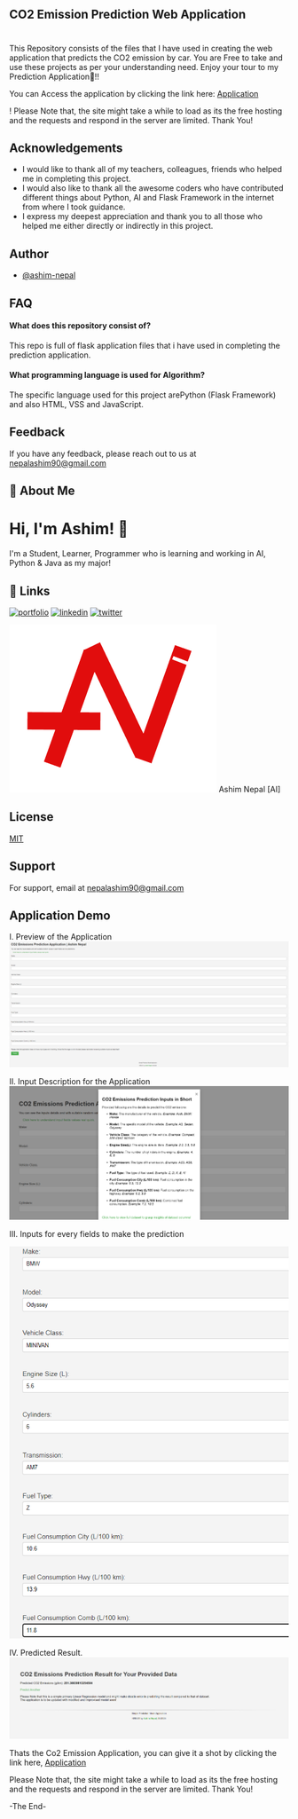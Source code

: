 ## CO2 Emission Prediction Web Application
# 

This Repository consists of the files that I have used in creating the web application that predicts the CO2 emission by car. You are Free to take and use these projects as per your understanding need. Enjoy your tour to my Prediction Application🌾!!

You can Access the application by clicking the link here: [Application](https://co2-emission-prediction-application.onrender.com/)

! Please Note that, the site might take a while to load as its the free hosting and the requests and respond in the server are limited. Thank You!



## Acknowledgements

- I would like to thank all of my teachers, colleagues, friends who helped me in completing this project.
- I would also like to thank all the awesome coders who have contributed different things about Python, AI and Flask Framework in the internet from where I took guidance.
- I express my deepest appreciation and thank you to all those who helped me either directly or indirectly in this project.  


## Author

- [@ashim-nepal](https://www.github.com/ashim-nepal)

## FAQ

#### What does this repository consist of?

This repo is full of flask application files that i have used in completing the prediction application.


#### What programming language is used for Algorithm?

The specific language used for this project arePython (Flask Framework) and also HTML, VSS and JavaScript.

## Feedback

If you have any feedback, please reach out to us at nepalashim90@gmail.com


## 🚀 About Me
# Hi, I'm Ashim! 👋
I'm a Student, Learner, Programmer who is learning and working in AI, Python & Java as my major!



## 🔗 Links
[![portfolio](https://img.shields.io/badge/my_portfolio-000?style=for-the-badge&logo=ko-fi&logoColor=white)](https://ashimnepal.com.np/)
[![linkedin](https://img.shields.io/badge/linkedin-0A66C2?style=for-the-badge&logo=linkedin&logoColor=white)](https://www.linkedin.com/in/ashim-nepal)
[![twitter](https://img.shields.io/badge/twitter-1DA1F2?style=for-the-badge&logo=twitter&logoColor=white)](https://twitter.com/asnp_ash)

![Logo](https://github.com/ashim-nepal/images/blob/main/logoNewNobg.png?raw=true)
Ashim Nepal [AI]

## License

[MIT](https://choosealicense.com/licenses/mit/)

## Support

For support, email at nepalashim90@gmail.com


## Application Demo

I. Preview of the Application
![app-1](https://raw.githubusercontent.com/ashim-nepal/images/main/CO2-Prediction-app-1.png)

II. Input Description for the Application
![app-2](https://raw.githubusercontent.com/ashim-nepal/images/main/CO2-Prediction-app-2.png)

III. Inputs for every fields to make the prediction

![app-3](https://raw.githubusercontent.com/ashim-nepal/images/main/CO2-Prediction-app-3.png)

IV. Predicted Result.
![app-4](https://raw.githubusercontent.com/ashim-nepal/images/main/CO2-Prediction-app-4.png)

Thats the Co2 Emission Application, you can give it a shot by clicking the link here, [Application](https://co2-emission-prediction-application.onrender.com/)

Please Note that, the site might take a while to load as its the free hosting and the requests and respond in the server are limited. Thank You!


-The End-


